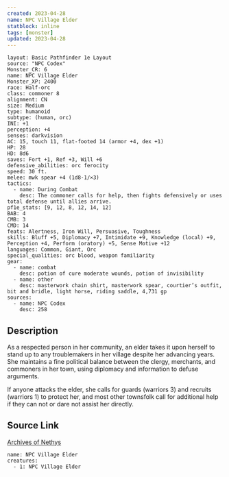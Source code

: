```yaml
---
created: 2023-04-28
name: NPC Village Elder
statblock: inline
tags: [monster]
updated: 2023-04-28
---
```

```statblock
layout: Basic Pathfinder 1e Layout
source: "NPC Codex"
Monster_CR: 6
name: NPC Village Elder
Monster_XP: 2400
race: Half-orc
class: commoner 8
alignment: CN
size: Medium
type: humanoid
subtype: (human, orc)
INI: +1
perception: +4
senses: darkvision
AC: 15, touch 11, flat-footed 14 (armor +4, dex +1)
HP: 28
HD: 8d6
saves: Fort +1, Ref +3, Will +6
defensive_abilities: orc ferocity
speed: 30 ft.
melee: mwk spear +4 (1d8-1/×3)
tactics:
  - name: During Combat
    desc: The commoner calls for help, then fights defensively or uses total defense until allies arrive.
pf1e_stats: [9, 12, 8, 12, 14, 12]
BAB: 4
CMB: 3
CMD: 14
feats: Alertness, Iron Will, Persuasive, Toughness
skills: Bluff +5, Diplomacy +7, Intimidate +9, Knowledge (local) +9, Perception +4, Perform (oratory) +5, Sense Motive +12
languages: Common, Giant, Orc
special_qualities: orc blood, weapon familiarity
gear:
  - name: combat
    desc: potion of cure moderate wounds, potion of invisibility
  - name: other
    desc: masterwork chain shirt, masterwork spear, courtier’s outfit, bit and bridle, light horse, riding saddle, 4,731 gp
sources:
  - name: NPC Codex
    desc: 258
```
## Description
As a respected person in her community, an elder takes it upon herself to stand up to any troublemakers in her village despite her advancing years. She maintains a fine political balance between the clergy, merchants, and commoners in her town, using diplomacy and information to defuse arguments.

If anyone attacks the elder, she calls for guards (warriors 3) and recruits (warriors 1) to protect her, and most other townsfolk call for additional help if they can not or dare not assist her directly.
## Source Link
[Archives of Nethys](https://aonprd.com/NPCDisplay.aspx?ItemName=Village%20Elder)
```encounter-table
name: NPC Village Elder
creatures:
  - 1: NPC Village Elder
```
